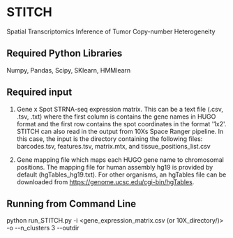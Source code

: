 # STITCH
Spatial Transcriptomics Inference of Tumor Copy-number Heterogeneity

## Required Python Libraries
Numpy, Pandas, Scipy, SKlearn, HMMlearn

## Required input
1. Gene x Spot STRNA-seq expression matrix. This can be a text file (.csv, .tsv, .txt) where the first column is contains the gene names in HUGO format and the first row contains the spot coordinates in the format '1x2'. STITCH can also read in the output from 10Xs Space Ranger pipeline. In this case, the input is the directory containing the following files: barcodes.tsv, features.tsv, matrix.mtx, and tissue_positions_list.csv

2. Gene mapping file which maps each HUGO gene name to chromosomal positions. The mapping file for human assembly hg19 is provided by default (hgTables_hg19.txt). For other organisms, an hgTables file can be downloaded from https://genome.ucsc.edu/cgi-bin/hgTables.

## Running from Command Line

python run_STITCH.py -i <gene_expression_matrix.csv (or 10X_directory/)> -o <name> --n_clusters 3 --outdir <output directory>
